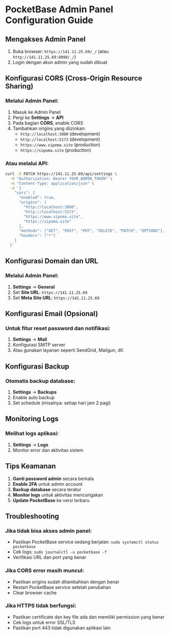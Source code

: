 # PocketBase Admin Panel Configuration Guide

## Mengakses Admin Panel
1. Buka browser: `https://141.11.25.69/_/` (atau `http://141.11.25.69:8090/_/`)
2. Login dengan akun admin yang sudah dibuat

## Konfigurasi CORS (Cross-Origin Resource Sharing)

### Melalui Admin Panel:
1. Masuk ke Admin Panel
2. Pergi ke **Settings** → **API**
3. Pada bagian **CORS**, enable CORS
4. Tambahkan origins yang diizinkan:
   - `http://localhost:3000` (development)
   - `http://localhost:5173` (development)
   - `https://www.sipoma.site` (production)
   - `https://sipoma.site` (production)

### Atau melalui API:
```bash
curl -X PATCH https://141.11.25.69/api/settings \
  -H "Authorization: Bearer YOUR_ADMIN_TOKEN" \
  -H "Content-Type: application/json" \
  -d '{
    "cors": {
      "enabled": true,
      "origins": [
        "http://localhost:3000",
        "http://localhost:5173",
        "https://www.sipoma.site",
        "https://sipoma.site"
      ],
      "methods": ["GET", "POST", "PUT", "DELETE", "PATCH", "OPTIONS"],
      "headers": ["*"]
    }
  }'
```

## Konfigurasi Domain dan URL

### Melalui Admin Panel:
1. **Settings** → **General**
2. Set **Site URL**: `https://141.11.25.69`
3. Set **Meta Site URL**: `https://141.11.25.69`

## Konfigurasi Email (Opsional)

### Untuk fitur reset password dan notifikasi:
1. **Settings** → **Mail**
2. Konfigurasi SMTP server
3. Atau gunakan layanan seperti SendGrid, Mailgun, dll.

## Konfigurasi Backup

### Otomatis backup database:
1. **Settings** → **Backups**
2. Enable auto backup
3. Set schedule (misalnya: setiap hari jam 2 pagi)

## Monitoring Logs

### Melihat logs aplikasi:
1. **Settings** → **Logs**
2. Monitor error dan aktivitas sistem

## Tips Keamanan

1. **Ganti password admin** secara berkala
2. **Enable 2FA** untuk admin account
3. **Backup database** secara teratur
4. **Monitor logs** untuk aktivitas mencurigakan
5. **Update PocketBase** ke versi terbaru

## Troubleshooting

### Jika tidak bisa akses admin panel:
- Pastikan PocketBase service sedang berjalan: `sudo systemctl status pocketbase`
- Cek logs: `sudo journalctl -u pocketbase -f`
- Verifikasi URL dan port yang benar

### Jika CORS error masih muncul:
- Pastikan origins sudah ditambahkan dengan benar
- Restart PocketBase service setelah perubahan
- Clear browser cache

### Jika HTTPS tidak berfungsi:
- Pastikan certificate dan key file ada dan memiliki permission yang benar
- Cek logs untuk error SSL/TLS
- Pastikan port 443 tidak digunakan aplikasi lain